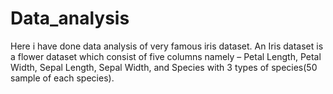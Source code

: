 # Data_analysis

Here i have done data analysis of very famous iris dataset.
An Iris dataset is a flower dataset which consist of five columns namely – Petal Length, Petal Width, Sepal Length, Sepal Width, and Species with 3 types of species(50 sample of each species).
